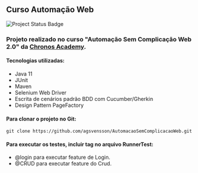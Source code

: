 ## Curso Automação Web


![Project Status Badge](https://img.shields.io/badge/Status%20do%20projeto-Concluído-green)

### Projeto realizado no curso "Automação Sem Complicação Web 2.0" da [Chronos Academy](https://chronosacademy.com.br/).

#### Tecnologias utilizadas:
- Java 11
- JUnit
- Maven
- Selenium Web Driver
- Escrita de cenários padrão BDD com Cucumber/Gherkin
- Design Pattern PageFactory


#### Para clonar o projeto no Git:
```
git clone https://github.com/agsvensson/AutomacaoSemComplicacaoWeb.git
```

#### Para executar os testes, incluir tag no arquivo RunnerTest:
- @login para executar feature de Login.
- @CRUD para executar feature do Crud.
